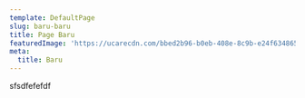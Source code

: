 ```yaml
---
template: DefaultPage
slug: baru-baru
title: Page Baru
featuredImage: 'https://ucarecdn.com/bbed2b96-b0eb-408e-8c9b-e24f63486506/'
meta:
  title: Baru
---
```

sfsdfefefdf
